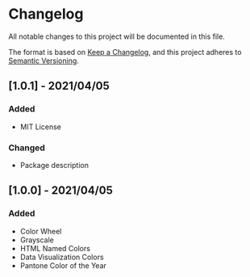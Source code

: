 # Changelog

All notable changes to this project will be documented in this file.

The format is based on [Keep a Changelog](https://keepachangelog.com/en/1.0.0/),
and this project adheres to [Semantic Versioning](https://semver.org/spec/v2.0.0.html).

## [1.0.1] - 2021/04/05

### Added

- MIT License

### Changed

- Package description

## [1.0.0] - 2021/04/05

### Added

- Color Wheel
- Grayscale
- HTML Named Colors
- Data Visualization Colors
- Pantone Color of the Year
